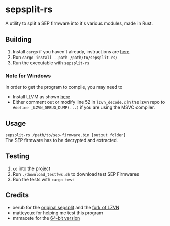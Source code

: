 # sepsplit-rs
A utility to split a SEP firmware into it's various modules, made in Rust.

## Building
1. Install `cargo` if you haven't already, instructions are [here](https://doc.rust-lang.org/cargo/getting-started/installation.html)
2. Run `cargo install --path /path/to/sepsplit-rs/`
3. Run the executable with `sepsplit-rs`

### Note for Windows
In order to get the program to compile, you may need to 
* Install LLVM as shown [here](https://rust-lang.github.io/rust-bindgen/requirements.html#windows)
* Either comment out or modify line 52 in `lzvn_decode.c` in the lzvn repo to `#define _LZVN_DEBUG_DUMP(...)` if you are using the MSVC compiler.

## Usage
`sepsplit-rs /path/to/sep-firmware.bin [output folder]`<br />
The SEP firmware has to be decrypted and extracted.

## Testing
1. `cd` into the project
2. Run `./download_testfws.sh` to download test SEP Firmwares
3. Run the tests with `cargo test`

## Credits
- xerub for the [original sepsplit](https://gist.github.com/xerub/0161aacd7258d31c6a27584f90fa2e8c) and the [fork of LZVN](https://github.com/xerub/LZVN)
- matteyeux for helping me test this program
- mrmacete for the [64-bit version](https://github.com/matteyeux/sepsplit/commit/abea72789e82f07d73fe4892cf96b4b8b44802dc)